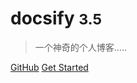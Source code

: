 <!-- _coverpage.md -->

# docsify <small>3.5</small>

> 一个神奇的个人博客.....

[GitHub](https://github.com/liqinliq/chali) 
[Get Started](/README.md)
